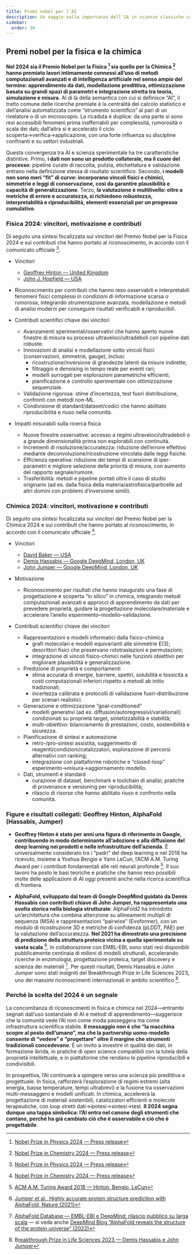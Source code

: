 ```yaml
---
title: Premi nobel per l'AI
description: Un saggio sulla importanza dell'IA in scienze classiche come la Fisica e la Chimica
sidebar:
  order: 30
---
```


## Premi nobel per la fisica e la chimica

**Nel 2024 sia il Premio Nobel per la Fisica [^1] sia quello per la Chimica [^2] hanno premiato lavori intimamente connessi all’uso di metodi computazionali avanzati e di intelligenza artificiale nel senso ampio del termine: apprendimento da dati, modellazione predittiva, ottimizzazione basata su grandi spazi di parametri e integrazione stretta tra teoria, simulazione e misura**. Al di là della semantica con cui si definisce “AI”, il tratto comune delle ricerche premiate è la centralità del calcolo statistico e dell’analisi automatizzata come “strumento scientifico” al pari di un rivelatore o di un microscopio. La ricaduta è duplice: da una parte si sono resi accessibili fenomeni prima inafferrabili per complessità, rumorosità o scala dei dati; dall’altra si è accelerato il ciclo scoperta→verifica→applicazione, con una forte influenza su discipline confinanti e su settori industriali.

Questa convergenza tra AI e scienza sperimentale ha tre caratteristiche distintive. Primo, **i dati non sono un prodotto collaterale, ma il cuore del processo**: pipeline curate di raccolta, pulizia, etichettatura e validazione entrano nella definizione stessa di risultato scientifico. Secondo, **i modelli non sono meri “fit” di curve: incorporano vincoli fisici e chimici, simmetrie e leggi di conservazione, così da garantire plausibilità e capacità di generalizzazione**. Terzo, **la valutazione è multilivello: oltre a metriche di errore e accuratezza, si richiedono robustezza, interpretabilità e riproducibilità, elementi essenziali per un progresso cumulativo**.

### Fisica 2024: vincitori, motivazione e contributi

Di seguito una sintesi focalizzata sui vincitori del Premio Nobel per la Fisica 2024 e sui contributi che hanno portato al riconoscimento, in accordo con il comunicato ufficiale [^1].

- Vincitori
  - [Geoffrey Hinton — United Kingdom](https://www.nobelprize.org/prizes/physics/2024/hinton/facts/)
  - [John J. Hopfield — USA](https://www.nobelprize.org/prizes/physics/2024/hopfield/facts/)

- Riconoscimento per contributi che hanno reso osservabili e interpretabili fenomeni fisici complessi in condizioni di informazione scarsa o rumorosa, integrando strumentazione avanzata, modellazione e metodi di analisi moderni per conseguire risultati verificabili e riproducibili.

- Contributi scientifici chiave dei vincitori
  - Avanzamenti sperimentali/osservativi che hanno aperto nuove finestre di misura su processi ultraveloci/ultradeboli con pipeline dati robuste.
  - Innovazioni di analisi e modellazione sotto vincoli fisici (conservazioni, simmetrie, gauge), inclusi:
    - ricostruzione/inversione di grandezze latenti da misure indirette;
    - filtraggio e denoising in tempo reale per eventi rari;
    - modelli surrogati per esplorazioni parametriche efficienti;
    - pianificazione e controllo sperimentale con ottimizzazione sequenziale.
  - Validazione rigorosa: stime d’incertezza, test fuori distribuzione, confronti con metodi non-ML.
  - Condivisione di standard/dataset/codici che hanno abilitato riproducibilità e riuso nella comunità.

- Impatti misurabili sulla ricerca fisica
  - Nuove finestre osservative: accesso a regimi ultraveloci/ultradeboli o a grande dimensionalità prima non esplorabili con continuità.
  - Incrementi di risoluzione/accuratezza: riduzione dell’errore effettivo mediante deconvoluzione/ricostruzione vincolata dalle leggi fisiche.
  - Efficienza operativa: riduzione dei tempi di scansione di iper-parametri e migliore selezione delle priorità di misura, con aumento del rapporto segnale/rumore.
  - Trasferibilità: metodi e pipeline portati oltre il caso di studio originario (ad es. dalla fisica della materia/astrofisica/particelle ad altri domini con problemi d’inversione simili).

### Chimica 2024: vincitori, motivazione e contributi

Di seguito una sintesi focalizzata sui vincitori del Premio Nobel per la Chimica 2024 e sui contributi che hanno portato al riconoscimento, in accordo con il comunicato ufficiale [^2].

- Vincitori
  - [David Baker — USA](https://www.nobelprize.org/prizes/chemistry/2024/baker/facts/)
  - [Demis Hassabis — Google DeepMind, London, UK](https://www.nobelprize.org/prizes/chemistry/2024/hassabis/facts/)
  - [John Jumper — Google DeepMind, London, UK](https://www.nobelprize.org/prizes/chemistry/2024/jumper/facts/)

- Motivazione
  - Riconoscimento per risultati che hanno inaugurato una fase di progettazione e scoperta “in silico” in chimica, integrando metodi computazionali avanzati e approcci di apprendimento da dati per prevedere proprietà, guidare la progettazione molecolare/materiale e accelerare l’anello esperimento–modello–validazione.

- Contributi scientifici chiave dei vincitori
  - Rappresentazioni e modelli informatici dalla fisico-chimica
    - grafi molecolari e modelli equivarianti alle simmetrie E(3); descrittori fisici che preservano rototraslazioni e permutazioni;
    - integrazione di vincoli fisico-chimici nelle funzioni obiettivo per migliorare plausibilità e generalizzazione.
  - Predizione di proprietà e comportamenti
    - stima accurata di energie, barriere, spettri, solubilità e tossicità a costi computazionali inferiori rispetto a metodi ab initio tradizionali;
    - incertezza calibrata e protocolli di validazione fuori-distribuzione per scenari realistici.
  - Generazione e ottimizzazione “goal-conditioned”
    - modelli generativi (ad es. diffusion/autoregressivi/variationali) condizionati su proprietà target, sintetizzabilità e stabilità;
    - multi-obiettivo: bilanciamento di prestazioni, costo, sostenibilità e sicurezza.
  - Pianificazione di sintesi e automazione
    - retro-/pro-sintesi assistita, suggerimento di reagenti/condizioni/catalizzatori, esplorazione di percorsi alternativi con ranking;
    - integrazione con piattaforme robotiche e “closed-loop” esperimento→misura→aggiornamento modello.
  - Dati, strumenti e standard
    - curazione di dataset, benchmark e toolchain di analisi; pratiche di provenance e versioning per riproducibilità;
    - rilascio di risorse che hanno abilitato riuso e confronto nella comunità.

### Figure e risultati collegati: Geoffrey Hinton, AlphaFold (Hassabis, Jumper)

- **Geoffrey Hinton è stato per anni una figura di riferimento in Google, contribuendo in modo determinante all’adozione e alla diffusione del deep learning nei prodotti e nelle infrastrutture dell’azienda**. È universalmente considerato tra i “padri” del deep learning e nel 2018 ha ricevuto, insieme a Yoshua Bengio e Yann LeCun, l’ACM A.M. Turing Award per i contributi fondamentali alle reti neurali profonde [^6]. Il suo lavoro ha posto le basi teoriche e pratiche che hanno reso possibili molte delle applicazioni di AI oggi presenti anche nella ricerca scientifica di frontiera.

- **AlphaFold, sviluppato dal team di Google DeepMind guidato da Demis Hassabis con contributi chiave di John Jumper, ha rappresentato una svolta storica nella biologia strutturale**: AlphaFold2 ha introdotto un’architettura che combina attenzione su allineamenti multipli di sequenza (MSA) e rappresentazioni “pairwise” (Evoformer), con un modulo di ricostruzione 3D e metriche di confidenza (pLDDT, PAE) per la valutazione dell’accuratezza. **Nel 2021 ha dimostrato una precisione di predizione della struttura proteica vicina a quella sperimentale su vasta scala** [^3]. In collaborazione con EMBL-EBI, sono stati resi disponibili pubblicamente centinaia di milioni di modelli strutturali, accelerando ricerche in enzimologia, progettazione proteica, target discovery e scienza dei materiali [^4]. Per questi risultati, Demis Hassabis e John Jumper sono stati insigniti del Breakthrough Prize in Life Sciences 2023, uno dei massimi riconoscimenti internazionali in ambito scientifico [^5].

### Perché la scelta del 2024 è un segnale

La concomitanza di riconoscimenti in fisica e chimica nel 2024—entrambi segnati dall’uso sostanziale di AI e metodi di apprendimento—suggerisce che la comunità vede l’AI non come moda passeggera ma come infrastruttura scientifica stabile. **Il messaggio non è che “la macchina scopre al posto dell’umano”, ma che la partnership uomo-modello consente di “vedere” e “progettare” oltre il margine che strumenti tradizionali concedevano**. È un invito a investire in qualità dei dati, in formazione ibrida, in pratiche di open science compatibili con la tutela della proprietà intellettuale, e in piattaforme che rendano le pipeline riproducibili e condivisibili.

In prospettiva, l’AI continuerà a spingere verso una scienza più predittiva e progettuale. In fisica, rafforzerà l’esplorazione di regimi estremi (alta energia, basse temperature, tempi ultrabrevi) e la fusione tra osservazioni multi-messaggero e modelli unificati. In chimica, accelererà la progettazione di materiali sostenibili, catalizzatori efficienti e molecole terapeutiche, con loop stretti dati→ipotesi→sintesi→test. **Il 2024 segna dunque una tappa simbolica: l’AI entra nel canone degli strumenti che contano, perché ha già cambiato ciò che è osservabile e ciò che è progettabile**.

[^1]: [Nobel Prize in Physics 2024 — Press release](https://www.nobelprize.org/prizes/physics/2024/press-release/)
[^2]: [Nobel Prize in Chemistry 2024 — Press release](https://www.nobelprize.org/prizes/chemistry/2024/press-release/)
[^3]: [Jumper et al., Highly accurate protein structure prediction with AlphaFold, Nature (2021)](https://www.nature.com/articles/s41586-021-03819-2)
[^4]: [AlphaFold Database — EMBL-EBI e DeepMind: rilascio pubblico su larga scala](https://alphafold.ebi.ac.uk/) — si veda anche [DeepMind Blog “AlphaFold reveals the structure of the protein universe” (2022)](https://www.deepmind.com/blog/alphafold-reveals-the-structure-of-the-protein-universe)
[^5]: B[reakthrough Prize in Life Sciences 2023 — Demis Hassabis e John Jumper](https://breakthroughprize.org/News/73)
[^6]: [ACM A.M. Turing Award 2018 — Hinton, Bengio, LeCun](https://awards.acm.org/about/2018-turing)